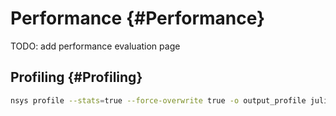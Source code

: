 
# Performance {#Performance}

TODO: add performance evaluation page

## Profiling {#Profiling}

```bash
nsys profile --stats=true --force-overwrite true -o output_profile julia --project simple-solver.jl
```


